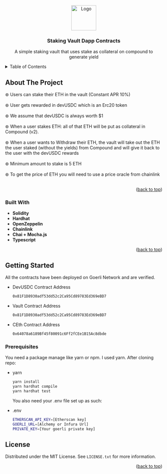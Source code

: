<!-- Improved compatibility of back to top link: See: https://github.com/othneildrew/Best-README-Template/pull/73 -->
<a name="readme-top"></a>





<!-- PROJECT LOGO -->
<br />
<div align="center">
  <a href="https://github.com/othneildrew/Best-README-Template">
    <img src="https://pbs.twimg.com/profile_images/1587621911181271040/q3dXdQFZ_400x400.jpg" alt="Logo" width="80" height="80">
  </a>

  <h3 align="center">Staking Vault Dapp Contracts</h3>

  <p align="center">
    A simple staking vault that uses stake as collateral on compound to generate yield
    <br />
  </p>
</div>



<!-- TABLE OF CONTENTS -->
<details>
  <summary>Table of Contents</summary>
  <ol>
    <li>
      <a href="#about-the-project">About The Project</a>
      <ul>
        <li><a href="#built-with">Built With</a></li>
      </ul>
    </li>
    <li>
      <a href="#getting-started">Getting Started</a>
      <ul>
        <li><a href="#prerequisites">Prerequisites</a></li>
      </ul>
    </li>
    <li><a href="#license">License</a></li>
  </ol>
</details>



<!-- ABOUT THE PROJECT -->
## About The Project

⊛ Users can stake their ETH in the vault (Constant APR 10%) <br><br>
⊛ User gets rewarded in devUSDC which is an Erc20 token <br><br>
⊛ We assume that devUSDC is always worth $1 <br><br>
⊛ When a user stakes ETH: all of that ETH will be put as collateral in Compound (v2).<br><br>
⊛ When a user wants to Withdraw their ETH, the vault will take out the ETH the user staked (without the yields) from Compound and will give it back to the   user with the devUSDC rewards <br><br>
⊛ Minimum amount to stake is 5 ETH <br> <br>
⊛ To get the price of ETH you will need to use a price oracle from chainlink <br><br>

<p align="right">(<a href="#readme-top">back to top</a>)</p>



### Built With

* **Solidity**
* **Hardhat**
* **OpenZeppelin**
* **Chainlink**
* **Chai + Mocha.js**
* **Typescript**


<p align="right">(<a href="#readme-top">back to top</a>)</p>



<!-- GETTING STARTED -->
## Getting Started

All the contracts have been deployed on Goerli Network and are verified.

* DevUSDC Contract Address
  ```sh
  0x81F1D8930adf53dd52c2Ca95Cd89783Ed369eBD7
  ```
  
* Vault Contract Address
  ```sh
  0x81F1D8930adf53dd52c2Ca95Cd89783Ed369eBD7
  ```
  
* CEth Contract Address
  ```sh
  0x64078a6189Bf45f80091c6Ff2fCEe1B15Ac8dbde
  ```

### Prerequisites

You need a package manage like yarn or npm. I used yarn. After cloning repo: 
* yarn
  ```sh
  yarn install
  yarn hardhat compile
  yarn hardhat test
  ```
  
  You also need your .env file set up as such: 
* .env
  ```sh
  ETHERSCAN_API_KEY=[Etherscan key]
  GOERLI_URL=[Alchemy or Infura Url]
  PRIVATE_KEY=[Your goerli private key]
  ```


<!-- LICENSE -->
## License

Distributed under the MIT License. See `LICENSE.txt` for more information.

<p align="right">(<a href="#readme-top">back to top</a>)</p>




